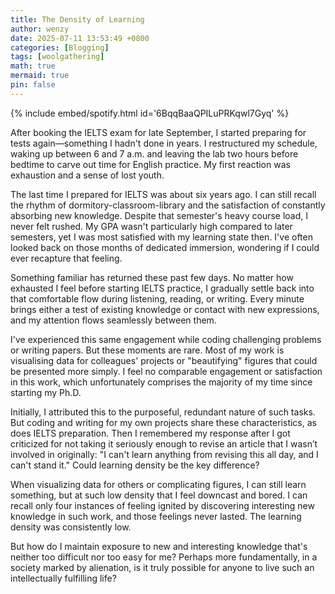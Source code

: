 ```yaml
---
title: The Density of Learning
author: wenzy
date: 2025-07-11 13:53:49 +0800
categories: [Blogging]
tags: [woolgathering]
math: true
mermaid: true
pin: false
---
```


{% include embed/spotify.html id='6BqqBaaQPILuPRKqwl7Gyq' %}

After booking the IELTS exam for late September, I started preparing for tests again—something I hadn't done in years. I restructured my schedule, waking up between 6 and 7 a.m. and leaving the lab two hours before bedtime to carve out time for English practice. My first reaction was exhaustion and a sense of lost youth.

The last time I prepared for IELTS was about six years ago. I can still recall the rhythm of dormitory-classroom-library and the satisfaction of constantly absorbing new knowledge. Despite that semester's heavy course load, I never felt rushed. My GPA wasn't particularly high compared to later semesters, yet I was most satisfied with my learning state then. I've often looked back on those months of dedicated immersion, wondering if I could ever recapture that feeling.

Something familiar has returned these past few days. No matter how exhausted I feel before starting IELTS practice, I gradually settle back into that comfortable flow during listening, reading, or writing. Every minute brings either a test of existing knowledge or contact with new expressions, and my attention flows seamlessly between them.

I've experienced this same engagement while coding challenging problems or writing papers. But these moments are rare. Most of my work is visualising data for colleagues' projects or "beautifying" figures that could be presented more simply. I feel no comparable engagement or satisfaction in this work, which unfortunately comprises the majority of my time since starting my Ph.D.

Initially, I attributed this to the purposeful, redundant nature of such tasks. But coding and writing for my own projects share these characteristics, as does IELTS preparation. Then I remembered my response after I got criticized for not taking it seriously enough to revise an article that I wasn’t involved in originally: "I can't learn anything from revising this all day, and I can't stand it." Could learning density be the key difference?

When visualizing data for others or complicating figures, I can still learn something, but at such low density that I feel downcast and bored. I can recall only four instances of feeling ignited by discovering interesting new knowledge in such work, and those feelings never lasted. The learning density was consistently low.

But how do I maintain exposure to new and interesting knowledge that's neither too difficult nor too easy for me? Perhaps more fundamentally, in a society marked by alienation, is it truly possible for anyone to live such an intellectually fulfilling life?
